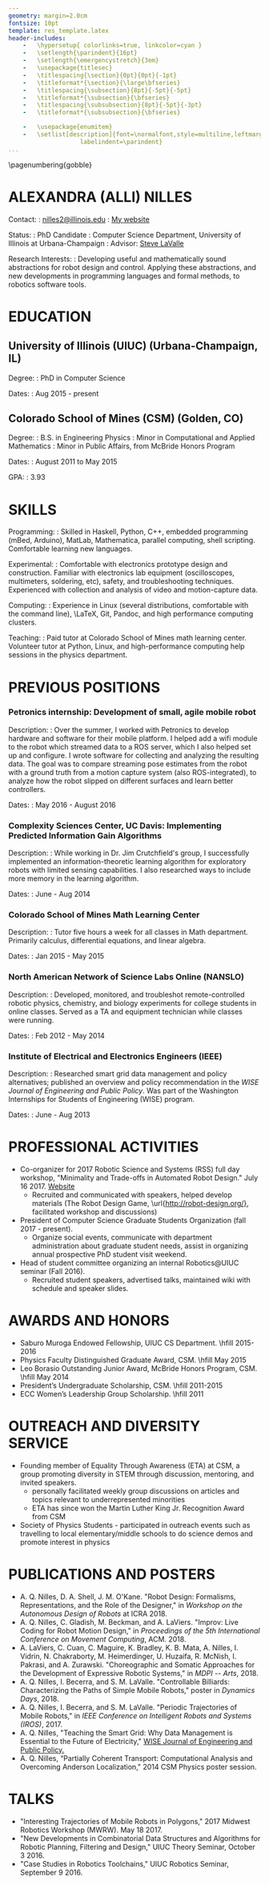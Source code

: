 ```yaml
---
geometry: margin=2.0cm
fontsize: 10pt
template: res_template.latex
header-includes:
    -   \hypersetup{ colorlinks=true, linkcolor=cyan }
    -   \setlength{\parindent}{16pt}
    -   \setlength{\emergencystretch}{3em}
    -   \usepackage{titlesec}
    -   \titlespacing{\section}{0pt}{0pt}{-1pt}
    -   \titleformat*{\section}{\large\bfseries}
    -   \titlespacing{\subsection}{8pt}{-5pt}{-5pt}
    -   \titleformat*{\subsection}{\bfseries}
    -   \titlespacing{\subsubsection}{8pt}{-5pt}{-3pt}
    -   \titleformat*{\subsubsection}{\bfseries}

    -   \usepackage{enumitem}
    -   \setlist[description]{font=\normalfont,style=multiline,leftmargin=3cm,
                    labelindent=\parindent}
...
```


\pagenumbering{gobble}

ALEXANDRA (ALLI) NILLES
=======================

Contact:
:   nilles2@illinois.edu
:   [My website](http://nilles2.web.engr.illinois.edu/)

Status:
:   PhD Candidate
:   Computer Science Department, University of Illinois at Urbana-Champaign
:   Advisor: [Steve LaValle](http://msl.cs.uiuc.edu/~lavalle/)

Research Interests:
:   Developing useful and mathematically sound abstractions for robot design and
    control. Applying these abstractions, and new developments in programming
    languages and formal methods, to robotics software tools.


EDUCATION
=========

University of Illinois (UIUC) (Urbana-Champaign, IL)
----------------------------------------------------

Degree:
:   PhD in Computer Science

Dates:
:   Aug 2015 - present

Colorado School of Mines (CSM) (Golden, CO)
-------------------------------------------

Degree:
:   B.S. in Engineering Physics
:   Minor in Computational and Applied Mathematics
:   Minor in Public Affairs, from McBride Honors Program

Dates:
:   August 2011 to May 2015

GPA:
:   3.93

SKILLS
======

Programming:
:   Skilled in Haskell, Python, C++, embedded programming (mBed, Arduino),
    MatLab, Mathematica, parallel computing, shell scripting.
    Comfortable learning new languages.

Experimental:
:   Comfortable with electronics prototype design and construction. Familiar
    with electronics lab equipment (oscilloscopes, multimeters, soldering, etc),
    safety, and troubleshooting techniques. Experienced with collection and
    analysis of video and motion-capture data.

Computing:
:   Experience in Linux (several distributions, comfortable with the command
    line), \LaTeX, Git, Pandoc, and high performance computing clusters.

Teaching:
:   Paid tutor at Colorado School of Mines math learning
    center. Volunteer tutor at Python, Linux, and high-performance computing
    help sessions in the physics department.

PREVIOUS POSITIONS
==================

### Petronics internship: Development of small, agile mobile robot

Description:
:   Over the summer, I worked with Petronics to develop hardware and
software for their mobile platform. I helped add a wifi module to the robot
which streamed data to a ROS server, which I also helped set up and configure. I
wrote software for collecting and analyzing the resulting data. The goal was to
compare streaming pose estimates from the robot with a ground truth from a
motion capture system (also ROS-integrated), to analyze how the robot slipped on
different surfaces and learn better controllers.

Dates:
:   May 2016 - August 2016

### Complexity Sciences Center, UC Davis: Implementing Predicted Information Gain Algorithms

Description:
:   While working in Dr. Jim Crutchfield's group, I successfully implemented an
    information-theoretic learning algorithm for exploratory robots with limited
    sensing capabilities. I also researched ways to include more memory in the
    learning algorithm.

Dates:
:   June - Aug 2014

### Colorado School of Mines Math Learning Center

Description:
:   Tutor five hours a week for all classes in Math department.  Primarily
    calculus, differential equations, and linear algebra.

Dates:
:   Jan 2015 - May 2015

### North American Network of Science Labs Online (NANSLO)

Description:
:   Developed, monitored, and troubleshot remote-controlled robotic physics,
    chemistry, and biology experiments for college students in online classes.
    Served as a TA and equipment technician while classes were running.

Dates:
:   Feb 2012 - May 2014

### Institute of Electrical and Electronics Engineers (IEEE)

Description:
:   Researched smart grid data management and policy alternatives; published an
    overview and policy recommendation in the *WISE Journal of Engineering and
    Public Policy*. Was part of the Washington Internships for Students of
    Engineering (WISE) program.

Dates:
:   June - Aug 2013

PROFESSIONAL ACTIVITIES
=======================

-   Co-organizer for 2017 Robotic Science and Systems (RSS) full day workshop,
    "Minimality and Trade-offs in Automated Robot Design." July 16 2017.
    [Website](http://minimality.mit.edu/)
    - Recruited and communicated with speakers, helped develop materials (The
      Robot Design Game, \url{http://robot-design.org/}, facilitated workshop
      and discussions)
-   President of Computer Science Graduate Students Organization (fall 2017 -
    present).
    - Organize social events, communicate with department administration 
    about graduate student needs, assist in organizing annual prospective PhD
    student visit weekend.
-   Head of student committee organizing an internal Robotics@UIUC seminar (Fall
    2016).
    - Recruited student speakers, advertised talks, maintained wiki with schedule
      and speaker slides.
    

AWARDS AND HONORS
======

-   Saburo Muroga Endowed Fellowship, UIUC CS Department. \hfill 2015-2016
-   Physics Faculty Distinguished Graduate Award, CSM. \hfill May 2015
-   Leo Borasio Outstanding Junior Award, McBride Honors Program, CSM. \hfill May 2014
-   President’s Undergraduate Scholarship, CSM. \hfill 2011-2015
-   ECC Women’s Leadership Group Scholarship. \hfill 2011

OUTREACH AND DIVERSITY SERVICE
=======

-   Founding member of Equality Through Awareness (ETA) at CSM, a group promoting
    diversity in STEM through discussion, mentoring, and invited speakers.
    - personally facilitated weekly group discussions on articles and topics
      relevant to underrepresented minorities
    - ETA has since won the Martin Luther King Jr. Recognition Award from CSM
-   Society of Physics Students - participated in outreach events such as
    travelling to local elementary/middle schools to do science demos and
    promote interest in physics

PUBLICATIONS AND POSTERS
============

-   A. Q. Nilles, D. A. Shell, J. M. O'Kane. "Robot Design: Formalisms,
    Representations, and the Role of the Designer," in *Workshop on the
    Autonomous Design of Robots* at ICRA 2018.
-   A. Q. Nilles, C. Gladish, M. Beckman, and A. LaViers. "Improv: Live Coding
    for Robot Motion Design," in *Proceedings of the 5th International
    Conference on Movement Computing*, ACM. 2018.
-   A. LaViers, C. Cuan, C. Maguire, K. Bradley, K. B. Mata, A. Nilles, I.
    Vidrin, N. Chakraborty, M. Heimerdinger, U. Huzaifa, R. McNish, I. Pakrasi,
    and A. Zurawski. "Choreographic and Somatic Approaches for the Development
    of Expressive Robotic Systems," in *MDPI -- Arts*, 2018.
-   A. Q. Nilles, I. Becerra, and S. M. LaValle. "Controllable Billiards: Characterizing the Paths of Simple Mobile Robots,"
    poster in *Dynamics Days*, 2018.
-   A. Q. Nilles, I. Becerra, and S. M. LaValle. "Periodic Trajectories of
    Mobile Robots," in *IEEE Conference on Intelligent Robots and Systems
    (IROS)*, 2017.
-   A. Q. Nilles, "Teaching the Smart Grid: Why Data Management is Essential to
    the Future of Electricity," [WISE Journal of Engineering and Public
    Policy.](http://www.wise-intern.org/journal/2013/documents/NillesFinalpaper.pdf)
-   A. Q. Nilles, “Partially Coherent Transport: Computational Analysis and
    Overcoming Anderson Localization," 2014 CSM Physics poster session.

TALKS
=====


-   "Interesting Trajectories of Mobile Robots in Polygons," 2017 Midwest
    Robotics Workshop (MWRW). May 18 2017.
-   "New Developments in Combinatorial Data Structures and
    Algorithms for Robotic Planning, Filtering and Design," UIUC Theory Seminar,
    October 3 2016.
-   "Case Studies in Robotics Toolchains," UIUC Robotics Seminar,
    September 9 2016.

